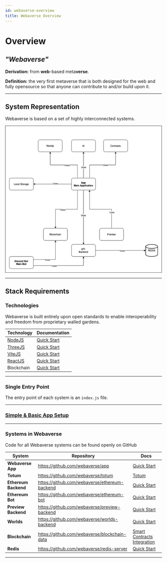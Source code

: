 ```yaml
---
id: webaverse-overview
title: Webaverse Overview
---
```


# Overview

## *"Webaverse"* 
**Derivation:** from **web**-based meta**verse**. 

**Definition:** the very first metaverse that is both designed for the web and fully opensource so that anyone can contribute to and/or build upon it.

---


## System Representation

Webaverse is based on a set of highly interconnected systems.

![enter image description here](/img/Network-Diagram-drawio.png)
  
---

## Stack Requirements

### Technologies

Webaverse is built entirely upon open standards to enable interoperability and freedom from proprietary walled gardens.


| 	Technology  | Documentation   |
|--|--|
| [NodeJS](https://nodejs.org/) | [Quick Start](https://nodejs.org/en/docs/guides/getting-started-guide/) |
|[ThreeJS](https://threejs.org/)|[Quick Start](https://threejs.org/docs/#manual/en/introduction/Creating-a-scene)|
|[ViteJS](https://vitejs.dev/)|[Quick Start](https://vitejs.dev/guide/)|
|[ReactJS](https://reactjs.org/)|[Quick Start](https://reactjs.org/docs/getting-started.html)|
|Blockchain| [Quick Start](https://ethereum.org/uk/developers/tutorials/hello-world-smart-contract/) |

---

### Single Entry Point

The entry point of each system is an `index.js` file.

---

### [Simple & Basic App Setup](./app/app-quickstart) 

---


### Systems in Webaverse

Code for all Webaverse systems can be found openly on GitHub 

| 	System  | Repository   | Docs |
|--|--|--|
| **Webaverse App** | https://github.com/webaverse/app | [Quick Start](./app/app-quickstart) |
| **Totum** | https://github.com/webaverse/totum | [Totum](./app/totum) |
| **Ethereum Backend** | https://github.com/webaverse/ethereum-backend | [Quick Start](./api-backend/ethereum-backend-quickstart) |
| **Ethereum Bot** | https://github.com/webaverse/ethereum-bot | [Quick Start](./bot/ethereum-bot-quickstart) |
| **Preview Backend** | https://github.com/webaverse/preview-backend | [Quick Start](./preview/preview-backend-quickstart) |
| **Worlds** | https://github.com/webaverse/worlds-backend | [Quick Start](./worlds/worlds-backend-quickstart) |
| **Blockchain** | https://github.com/webaverse/blockchain-data | [Smart Contracts Integration](./blockchain/smart-contracts-integration) |
| **Redis** | https://github.com/webaverse/redis-server | [Quick Start](./redis/redis-server-quickstart) |

---